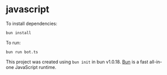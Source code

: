 # javascript

To install dependencies:

```bash
bun install
```

To run:

```bash
bun run bot.ts
```

This project was created using `bun init` in bun v1.0.18. [Bun](https://bun.sh) is a fast all-in-one JavaScript runtime.
